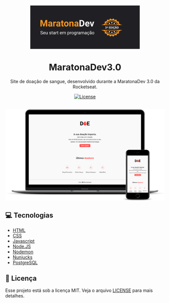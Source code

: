 <h1 align="center">
<br>
  <img src="logo.png" alt="logo" >
<br>
<br>
MaratonaDev3.0
</h1>

<p align="center">Site de doação de sangue, desenvolvido durante a MaratonaDev 3.0 da Rocketseat.</p>

<p align="center">
  <a href="https://opensource.org/licenses/MIT">
    <img alt="License" src="https://img.shields.io/badge/license-MIT-%23F8952D">
  </a>
</p>

<br>

<div>
  <img src="screenshot.png" alt="screenshot" >
</div>

## :computer: Tecnologias
- [HTML](https://devdocs.io/html/)
- [CSS](https://devdocs.io/css/)
- [Javascript](https://devdocs.io/javascript/)
- [Node.JS](https://nodejs.org/en/)
- [Nodemon](https://nodemon.io/)
- [Nunjucks](https://mozilla.github.io/nunjucks/)
- [PostgreSQL](https://www.postgresql.org/)

## :memo: Licença

Esse projeto está sob a licença MIT. Veja o arquivo [LICENSE](/LICENSE) para mais detalhes.